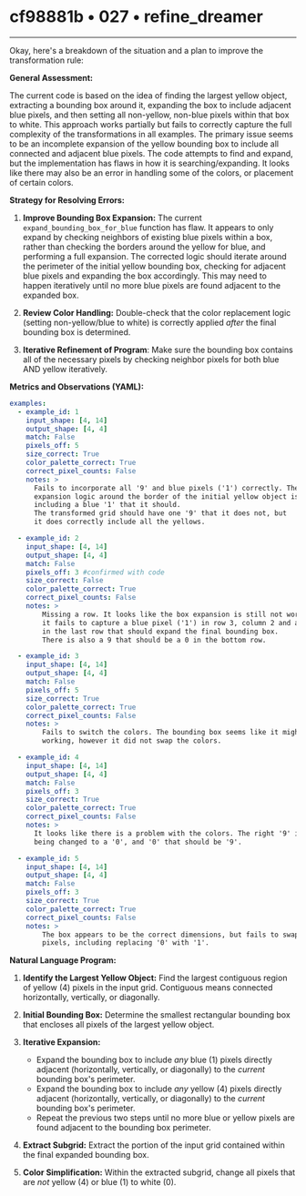 # cf98881b • 027 • refine_dreamer

---
Okay, here's a breakdown of the situation and a plan to improve the transformation rule:

**General Assessment:**

The current code is based on the idea of finding the largest yellow object, extracting a bounding box around it, expanding the box to include adjacent blue pixels, and then setting all non-yellow, non-blue pixels within that box to white. This approach works partially but fails to correctly capture the full complexity of the transformations in all examples. The primary issue seems to be an incomplete expansion of the yellow bounding box to include all connected and adjacent blue pixels. The code attempts to find and expand, but the implementation has flaws in how it is searching/expanding. It looks like there may also be an error in handling some of the colors, or placement of certain colors.

**Strategy for Resolving Errors:**

1.  **Improve Bounding Box Expansion:** The current `expand_bounding_box_for_blue` function has flaw. It appears to only expand by checking neighbors of existing blue pixels within a box, rather than checking the borders around the yellow for blue, and performing a full expansion. The corrected logic should iterate around the perimeter of the initial yellow bounding box, checking for adjacent blue pixels and expanding the box accordingly. This may need to happen iteratively until no more blue pixels are found adjacent to the expanded box.

2.  **Review Color Handling:** Double-check that the color replacement logic (setting non-yellow/blue to white) is correctly applied *after* the final bounding box is determined.

3. **Iterative Refinement of Program**: Make sure the bounding box contains all of the necessary pixels by checking neighbor pixels for both blue AND yellow iteratively.

**Metrics and Observations (YAML):**

```yaml
examples:
  - example_id: 1
    input_shape: [4, 14]
    output_shape: [4, 4]
    match: False
    pixels_off: 5
    size_correct: True
    color_palette_correct: True
    correct_pixel_counts: False
    notes: >
      Fails to incorporate all '9' and blue pixels ('1') correctly. The
      expansion logic around the border of the initial yellow object is not
      including a blue '1' that it should.
      The transformed grid should have one '9' that it does not, but
      it does correctly include all the yellows.

  - example_id: 2
    input_shape: [4, 14]
    output_shape: [4, 4]
    match: False
    pixels_off: 3 #confirmed with code
    size_correct: False
    color_palette_correct: True
    correct_pixel_counts: False
    notes: >
        Missing a row. It looks like the box expansion is still not working -
        it fails to capture a blue pixel ('1') in row 3, column 2 and another '1'
        in the last row that should expand the final bounding box.
        There is also a 9 that should be a 0 in the bottom row.

  - example_id: 3
    input_shape: [4, 14]
    output_shape: [4, 4]
    match: False
    pixels_off: 5
    size_correct: True
    color_palette_correct: True
    correct_pixel_counts: False
    notes: >
        Fails to switch the colors. The bounding box seems like it might be
        working, however it did not swap the colors.

  - example_id: 4
    input_shape: [4, 14]
    output_shape: [4, 4]
    match: False
    pixels_off: 3
    size_correct: True
    color_palette_correct: True
    correct_pixel_counts: False
    notes: >
      It looks like there is a problem with the colors. The right '9' is not
      being changed to a '0', and '0' that should be '9'.

  - example_id: 5
    input_shape: [4, 14]
    output_shape: [4, 4]
    match: False
    pixels_off: 3
    size_correct: True
    color_palette_correct: True
    correct_pixel_counts: False
    notes: >
        The box appears to be the correct dimensions, but fails to swap certain
        pixels, including replacing '0' with '1'.
```

**Natural Language Program:**

1.  **Identify the Largest Yellow Object:** Find the largest contiguous region of yellow (4) pixels in the input grid. Contiguous means connected horizontally, vertically, or diagonally.

2.  **Initial Bounding Box:** Determine the smallest rectangular bounding box that encloses all pixels of the largest yellow object.

3.  **Iterative Expansion:**
    *   Expand the bounding box to include *any* blue (1) pixels directly adjacent (horizontally, vertically, or diagonally) to the *current* bounding box's perimeter.
    *   Expand the bounding box to include *any* yellow (4) pixels directly adjacent (horizontally, vertically, or diagonally) to the *current* bounding box's perimeter.
    *   Repeat the previous two steps until no more blue or yellow pixels are found adjacent to the bounding box perimeter.

4.  **Extract Subgrid:** Extract the portion of the input grid contained within the final expanded bounding box.

5. **Color Simplification:** Within the extracted subgrid, change all pixels that are *not* yellow (4) or blue (1) to white (0).

